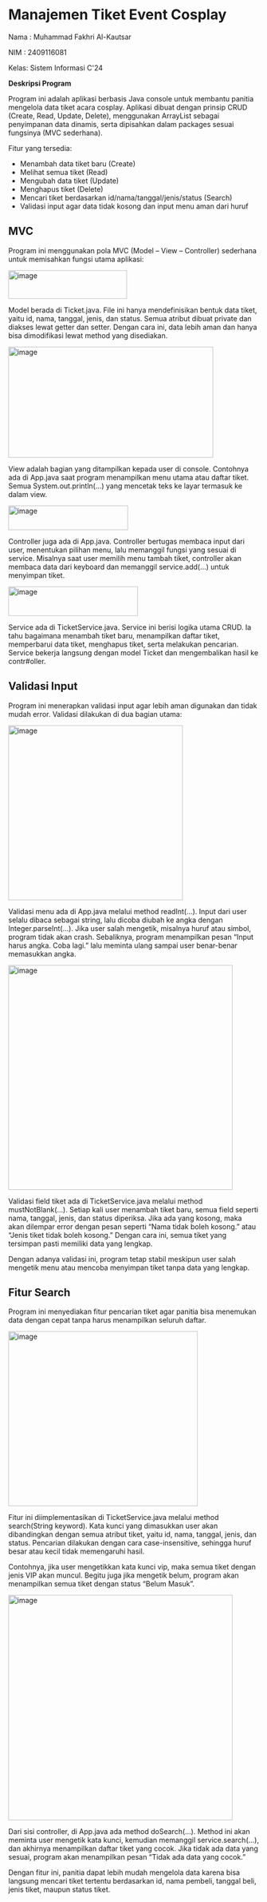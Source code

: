 # Manajemen Tiket Event Cosplay

Nama : Muhammad Fakhri Al-Kautsar

NIM  : 2409116081

Kelas: Sistem Informasi C'24 

**Deskripsi Program**

Program ini adalah aplikasi berbasis Java console untuk membantu panitia mengelola data tiket acara cosplay.
Aplikasi dibuat dengan prinsip CRUD (Create, Read, Update, Delete), menggunakan ArrayList sebagai penyimpanan data dinamis, serta dipisahkan dalam packages sesuai fungsinya (MVC sederhana).

Fitur yang tersedia:

- Menambah data tiket baru (Create)
- Melihat semua tiket (Read)
- Mengubah data tiket (Update)
- Menghapus tiket (Delete)
- Mencari tiket berdasarkan id/nama/tanggal/jenis/status (Search)
- Validasi input agar data tidak kosong dan input menu aman dari huruf

## MVC

Program ini menggunakan pola MVC (Model – View – Controller) sederhana untuk memisahkan fungsi utama aplikasi:

<img width="238" height="57" alt="image" src="https://github.com/user-attachments/assets/d13e401b-5f30-48d0-ab42-3133fd857149" />

Model berada di Ticket.java. File ini hanya mendefinisikan bentuk data tiket, yaitu id, nama, tanggal, jenis, dan status. Semua atribut dibuat private dan diakses lewat getter dan setter. Dengan cara ini, data lebih aman dan hanya bisa dimodifikasi lewat method yang disediakan.

<img width="411" height="222" alt="image" src="https://github.com/user-attachments/assets/8baf0799-b374-448d-9620-e23f8e974181" />

View adalah bagian yang ditampilkan kepada user di console. Contohnya ada di App.java saat program menampilkan menu utama atau daftar tiket. Semua System.out.println(...) yang mencetak teks ke layar termasuk ke dalam view.

<img width="240" height="49" alt="image" src="https://github.com/user-attachments/assets/4a79945d-6e8d-4a32-a21b-c6f0f52beaf5" />

Controller juga ada di App.java. Controller bertugas membaca input dari user, menentukan pilihan menu, lalu memanggil fungsi yang sesuai di service. Misalnya saat user memilih menu tambah tiket, controller akan membaca data dari keyboard dan memanggil service.add(...) untuk menyimpan tiket.

<img width="260" height="59" alt="image" src="https://github.com/user-attachments/assets/4518f881-5e8c-4459-8165-47b394b1e171" />

Service ada di TicketService.java. Service ini berisi logika utama CRUD. Ia tahu bagaimana menambah tiket baru, menampilkan daftar tiket, memperbarui data tiket, menghapus tiket, serta melakukan pencarian. Service bekerja langsung dengan model Ticket dan mengembalikan hasil ke contr#oller.

## Validasi Input

Program ini menerapkan validasi input agar lebih aman digunakan dan tidak mudah error. Validasi dilakukan di dua bagian utama:

<img width="350" height="350" alt="image" src="https://github.com/user-attachments/assets/9d10ba77-325e-45d8-8888-fdb6c25e28df" />

Validasi menu ada di App.java melalui method readInt(...). Input dari user selalu dibaca sebagai string, lalu dicoba diubah ke angka dengan Integer.parseInt(...). Jika user salah mengetik, misalnya huruf atau simbol, program tidak akan crash. Sebaliknya, program menampilkan pesan “Input harus angka. Coba lagi.” lalu meminta ulang sampai user benar-benar memasukkan angka.

<img width="450" height="450" alt="image" src="https://github.com/user-attachments/assets/36e789eb-73ba-4c45-b810-274ece78e273" />

Validasi field tiket ada di TicketService.java melalui method mustNotBlank(...). Setiap kali user menambah tiket baru, semua field seperti nama, tanggal, jenis, dan status diperiksa. Jika ada yang kosong, maka akan dilempar error dengan pesan seperti “Nama tidak boleh kosong.” atau “Jenis tiket tidak boleh kosong.” Dengan cara ini, semua tiket yang tersimpan pasti memiliki data yang lengkap.

Dengan adanya validasi ini, program tetap stabil meskipun user salah mengetik menu atau mencoba menyimpan tiket tanpa data yang lengkap.

## Fitur Search

Program ini menyediakan fitur pencarian tiket agar panitia bisa menemukan data dengan cepat tanpa harus menampilkan seluruh daftar.

<img width="380" height="350" alt="image" src="https://github.com/user-attachments/assets/f78206fc-1e27-4ffa-bb89-232dfa13dd37" />

Fitur ini diimplementasikan di TicketService.java melalui method search(String keyword). Kata kunci yang dimasukkan user akan dibandingkan dengan semua atribut tiket, yaitu id, nama, tanggal, jenis, dan status. Pencarian dilakukan dengan cara case-insensitive, sehingga huruf besar atau kecil tidak memengaruhi hasil.

Contohnya, jika user mengetikkan kata kunci vip, maka semua tiket dengan jenis VIP akan muncul. Begitu juga jika mengetik belum, program akan menampilkan semua tiket dengan status “Belum Masuk”.

<img width="450" height="451" alt="image" src="https://github.com/user-attachments/assets/05f2c0d9-6a1a-47d0-ad5c-fcce00d23704" />

Dari sisi controller, di App.java ada method doSearch(...). Method ini akan meminta user mengetik kata kunci, kemudian memanggil service.search(...), dan akhirnya menampilkan daftar tiket yang cocok. Jika tidak ada data yang sesuai, program akan menampilkan pesan “Tidak ada data yang cocok.”

Dengan fitur ini, panitia dapat lebih mudah mengelola data karena bisa langsung mencari tiket tertentu berdasarkan id, nama pembeli, tanggal beli, jenis tiket, maupun status tiket.
